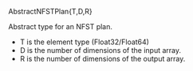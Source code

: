 AbstractNFSTPlan{T,D,R}

Abstract type for an NFST plan.

  * T is the element type (Float32/Float64)
  * D is the number of dimensions of the input array.
  * R is the number of dimensions of the output array.
